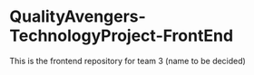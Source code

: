 # QualityAvengers-TechnologyProject-FrontEnd

This is the frontend repository for team 3 (name to be decided)
